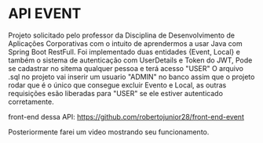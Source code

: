 # API EVENT
Projeto solicitado pelo professor da Disciplina de Desenvolvimento de Aplicações Corporativas com o intuito de aprendermos a usar Java com Spring Boot RestFull.
Foi implementado duas entidades {Event, Local} e também o sistema de autenticação com UserDetails e Token do JWT,
Pode se cadastrar no sitema qualquer pessoa e terá acesso "USER"
O arquivo .sql no projeto vai inserir um usuario "ADMIN" no banco assim que o projeto rodar que é o único que consegue excluir Evento e Local,
as outras requisições esão liberadas para "USER" se ele estiver autenticado corretamente.


front-end dessa API: https://github.com/robertojunior28/front-end-event 

Posteriormente farei um video mostrando seu funcionamento.
